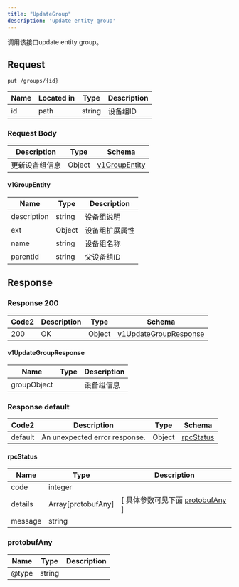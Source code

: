 ```yaml
---
title: "UpdateGroup"
description: 'update entity group'
---
```



调用该接口update entity group。



## Request


```
put /groups/{id}
```



| Name | Located in | Type | Description | 
| ---- | ---------- | ----------- | ----------- | 
| id | path | string | 设备组ID |  





### Request Body


 
| Description | Type | Schema |
| ----------- | ------ | ------ |
| 更新设备组信息 | Object | [v1GroupEntity](#v1GroupEntity) |

#### v1GroupEntity

| Name | Type | Description | 
| ---- | ---- | ----------- |     
| description | string | 设备组说明 |     
| ext | Object | 设备组扩展属性   |      
| name | string | 设备组名称 |      
| parentId | string | 父设备组ID |   


  
     
   
    
          
     
   
     
   
     
 
 





## Response



### Response  200

 
| Code2 | Description | Type | Schema |
| ---- | ----------- | ------ | ------ |
| 200 | OK | Object | [v1UpdateGroupResponse](#v1UpdateGroupResponse) |

#### v1UpdateGroupResponse

| Name | Type | Description | 
| ---- | ---- | ----------- |     
| groupObject |  | 设备组信息 |   


  
     
 
 


 


### Response  default

 
| Code2 | Description | Type | Schema |
| ---- | ----------- | ------ | ------ |
| default | An unexpected error response. | Object | [rpcStatus](#rpcStatus) |

#### rpcStatus

| Name | Type | Description | 
| ---- | ---- | ----------- |     
| code | integer |  |          
| details | Array[protobufAny] |  [ 具体参数可见下面 [protobufAny](#protobufAny) ] |       
| message | string |  |   


  
     
   
       
         
### protobufAny
| Name | Type | Description | 
| ---- | ---- | ----------- |     
| @type | string |  |   


  
     
 
 


          
     
   
     
 
 


 


